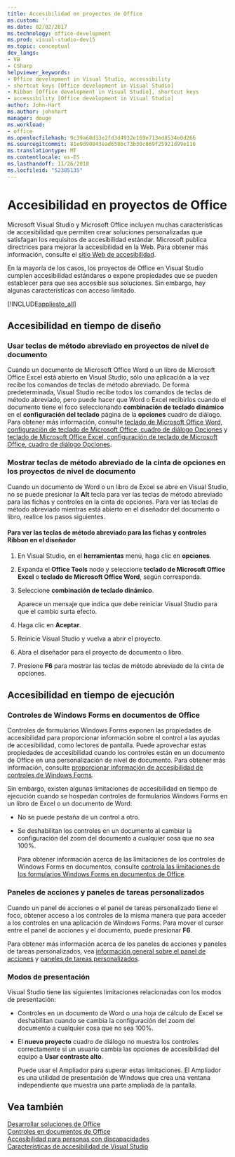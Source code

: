 ```yaml
---
title: Accesibilidad en proyectos de Office
ms.custom: ''
ms.date: 02/02/2017
ms.technology: office-development
ms.prod: visual-studio-dev15
ms.topic: conceptual
dev_langs:
- VB
- CSharp
helpviewer_keywords:
- Office development in Visual Studio, accessibility
- shortcut keys [Office development in Visual Studio]
- Ribbon [Office development in Visual Studio], shortcut keys
- accessibility [Office development in Visual Studio]
author: John-Hart
ms.author: johnhart
manager: douge
ms.workload:
- office
ms.openlocfilehash: 9c39a68d13e2fd3d4932e169e713ed8534e0d266
ms.sourcegitcommit: 81e9d90843ead658bc73b30c869f25921d99e116
ms.translationtype: MT
ms.contentlocale: es-ES
ms.lasthandoff: 11/26/2018
ms.locfileid: "52305135"
---
```

# <a name="accessibility-in-office-projects"></a>Accesibilidad en proyectos de Office
  Microsoft Visual Studio y Microsoft Office incluyen muchas características de accesibilidad que permiten crear soluciones personalizadas que satisfagan los requisitos de accesibilidad estándar. Microsoft publica directrices para mejorar la accesibilidad en la Web. Para obtener más información, consulte el [sitio Web de accesibilidad](http://go.microsoft.com/fwlink/?LinkID=37113).  

 En la mayoría de los casos, los proyectos de Office en Visual Studio cumplen accesibilidad estándares o expone propiedades que se pueden establecer para que sea accesible sus soluciones. Sin embargo, hay algunas características con acceso limitado.  

 [!INCLUDE[appliesto_all](../vsto/includes/appliesto-all-md.md)]  

## <a name="accessibility-at-design-time"></a>Accesibilidad en tiempo de diseño  

### <a name="use-shortcut-keys-in-document-level-projects"></a>Usar teclas de método abreviado en proyectos de nivel de documento  
 Cuando un documento de Microsoft Office Word o un libro de Microsoft Office Excel está abierto en Visual Studio, sólo una aplicación a la vez recibe los comandos de teclas de método abreviado. De forma predeterminada, Visual Studio recibe todos los comandos de teclas de método abreviado, pero puede hacer que Word o Excel recibirlos cuando el documento tiene el foco seleccionando **combinación de teclado dinámico** en el **configuración del teclado** página de la **opciones** cuadro de diálogo. Para obtener más información, consulte [teclado de Microsoft Office Word, configuración de teclado de Microsoft Office, cuadro de diálogo Opciones](../vsto/microsoft-office-word-keyboard-microsoft-office-keyboard-settings-options-dialog-box.md) y [teclado de Microsoft Office Excel, configuración de teclado de Microsoft Office, cuadro de diálogo Opciones](../vsto/microsoft-office-excel-keyboard-microsoft-office-keyboard-settings-options-dialog-box.md).  

### <a name="display-shortcut-keys-for-the-ribbon-in-document-level-projects"></a>Mostrar teclas de método abreviado de la cinta de opciones en los proyectos de nivel de documento  
 Cuando un documento de Word o un libro de Excel se abre en Visual Studio, no se puede presionar la **Alt** tecla para ver las teclas de método abreviado para las fichas y controles en la cinta de opciones. Para ver las teclas de método abreviado mientras está abierto en el diseñador del documento o libro, realice los pasos siguientes.  

#### <a name="to-view-shortcut-keys-for-ribbon-tabs-and-controls-in-the-designer"></a>Para ver las teclas de método abreviado para las fichas y controles Ribbon en el diseñador  

1.  En Visual Studio, en el **herramientas** menú, haga clic en **opciones**.  

2.  Expanda el **Office Tools** nodo y seleccione **teclado de Microsoft Office Excel** o **teclado de Microsoft Office Word**, según corresponda.  

3.  Seleccione **combinación de teclado dinámico**.  

     Aparece un mensaje que indica que debe reiniciar Visual Studio para que el cambio surta efecto.  

4.  Haga clic en **Aceptar**.  

5.  Reinicie Visual Studio y vuelva a abrir el proyecto.  

6.  Abra el diseñador para el proyecto de documento o libro.  

7.  Presione **F6** para mostrar las teclas de método abreviado de la cinta de opciones.  

## <a name="accessibility-at-runtime"></a>Accesibilidad en tiempo de ejecución  

### <a name="windows-forms-controls-on-office-documents"></a>Controles de Windows Forms en documentos de Office  
 Controles de formularios Windows Forms exponen las propiedades de accesibilidad para proporcionar información sobre el control a las ayudas de accesibilidad, como lectores de pantalla. Puede aprovechar estas propiedades de accesibilidad cuando los controles están en un documento de Office en una personalización de nivel de documento. Para obtener más información, consulte [proporcionar información de accesibilidad de controles de Windows Forms](/dotnet/framework/winforms/controls/providing-accessibility-information-for-controls-on-a-windows-form).  

 Sin embargo, existen algunas limitaciones de accesibilidad en tiempo de ejecución cuando se hospedan controles de formularios Windows Forms en un libro de Excel o un documento de Word:  

- No se puede pestaña de un control a otro.  

- Se deshabilitan los controles en un documento al cambiar la configuración del zoom del documento a cualquier cosa que no sea 100%.  

  Para obtener información acerca de las limitaciones de los controles de Windows Forms en documentos, consulte [controla las limitaciones de los formularios Windows Forms en documentos de Office](../vsto/limitations-of-windows-forms-controls-on-office-documents.md).  

### <a name="actions-panes-and-custom-task-panes"></a>Paneles de acciones y paneles de tareas personalizados  
 Cuando un panel de acciones o el panel de tareas personalizado tiene el foco, obtener acceso a los controles de la misma manera que para acceder a los controles en una aplicación de Windows Forms. Para mover el cursor entre el panel de acciones y el documento, puede presionar **F6**.  

 Para obtener más información acerca de los paneles de acciones y paneles de tareas personalizados, vea [información general sobre el panel de acciones](../vsto/actions-pane-overview.md) y [paneles de tareas personalizados](../vsto/custom-task-panes.md).  

### <a name="display-modes"></a>Modos de presentación  
 Visual Studio tiene las siguientes limitaciones relacionadas con los modos de presentación:  

- Controles en un documento de Word o una hoja de cálculo de Excel se deshabilitan cuando se cambia la configuración del zoom del documento a cualquier cosa que no sea 100%.  

- El **nuevo proyecto** cuadro de diálogo no muestra los controles correctamente si un usuario cambia las opciones de accesibilidad del equipo a **Usar contraste alto**.  

  Puede usar el Ampliador para superar estas limitaciones. El Ampliador es una utilidad de presentación de Windows que crea una ventana independiente que muestra una parte ampliada de la pantalla.  

## <a name="see-also"></a>Vea también  
 [Desarrollar soluciones de Office](../vsto/developing-office-solutions.md)   
 [Controles en documentos de Office](../vsto/controls-on-office-documents.md)   
 [Accesibilidad para personas con discapacidades](/visualstudio/ide/reference/accessibility-for-people-with-disabilities)   
 [Características de accesibilidad de Visual Studio](/visualstudio/ide/reference/accessibility-features-of-visual-studio)  
